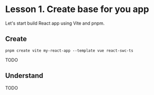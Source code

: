 # Lesson 1. Create base for you app

Let's start build React app using Vite and pnpm.

## Create

```shell
pnpm create vite my-react-app --template vue react-swc-ts
```

TODO

## Understand

TODO
